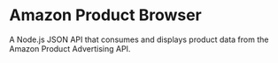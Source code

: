 # Amazon Product Browser

A Node.js JSON API that consumes and displays product data from the Amazon Product Advertising API.

